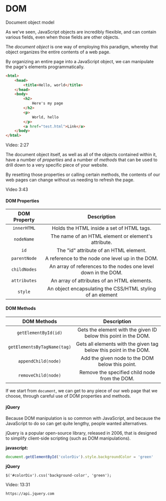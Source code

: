 # DOM

Document object model

As we've seen, JavaScript objects are incredibly fliexible, and can contain various fields, even when those fields are other objects.

The *document object* is one way of employing this paradigm, whereby that object organizes the entire contents of a web page.

By organizing an entire page into a JavaScript object, we can manipulate the page's elements programmatically.

```html
<html>
    <head>
        <title>Hello, world</title>
    </head>
    <body>
        <h2>
            Here's my page
        </h2>
        <p>
            World, hello
        </p>
        <a href="test.html">Link</a>
    </body>
</html>
```

Video: 2:27

The document object itself, as well as all of the objects contained within it, have a number of *properties* and a number of *methods* that can be used to drill down to a very specific piece of your website.

By resetting those properties or calling certain methods, the contents of our web pages can change without us needing to refresh the page.

Video 3:43

#### DOM Properties

| DOM Property |                         Description                          |
| :----------: | :----------------------------------------------------------: |
| `innerHTML`  |          Holds the HTML inside a set of HTML tags.           |
|  `nodeName`  |     The name of an HTML element or element's attribute.      |
|     `id`     |            The "id" attribute of an HTML element.            |
| `parentNode` |       A reference to the node one level up in the DOM.       |
| `childNodes` | An array of references to the nodes one level down in the DOM. |
| `attributes` |         An array of attributes of an HTML elements.          |
|   `style`    |  An object encapsulating the CSS/HTML styling of an element  |

#### DOM Methods

|         DOM Methods         |                         Description                          |
| :-------------------------: | :----------------------------------------------------------: |
|    `getElementById(id)`     | Gets the element with the given ID below this point in the DOM. |
| `getElementsByTagName(tag)` | Gets all elements with the given tag below this point in the DOM. |
|     `appendChild(node)`     |       Add the given node to the DOM below this point.        |
|     `removeChild(node)`     |        Remove the specified child node from the DOM.         |

If we start from `document`, we can get to any piece of our web page that we choose, through careful use of DOM properties and methods.

#### jQuery

Because DOM manipulation is so common with JavaScript, and because the JavaScript to do so can get quite lengthy, people wanted alternatives.

jQuery is a popular open-source library, released in 2006, that is designed to simplify client-side scripting (such as DOM manipulations).

**javascript:**

```javascript
document.getElementById('colorDiv').style.backgroundColor = 'green'
```

**jQuery**

```
$('#colorDiv').css('background-color', 'green');
```

Video: 13:31

`https://api.jquery.com`